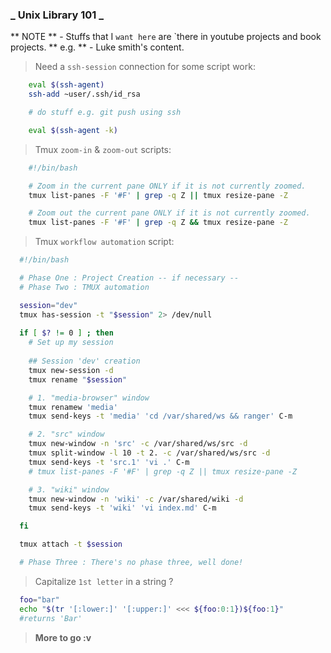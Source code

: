 ### _ Unix Library 101 _

** NOTE ** - Stuffs that I `want here` are `there in youtube projects and book projects.
** e.g. ** - Luke smith's content.

>  Need a `ssh-session` connection for some script work:

```bash
    eval $(ssh-agent)
    ssh-add ~user/.ssh/id_rsa

    # do stuff e.g. git push using ssh

    eval $(ssh-agent -k)
```
> Tmux `zoom-in` & `zoom-out` scripts:

```bash
    #!/bin/bash

    # Zoom in the current pane ONLY if it is not currently zoomed.
    tmux list-panes -F '#F' | grep -q Z || tmux resize-pane -Z

    # Zoom out the current pane ONLY if it is not currently zoomed.
    tmux list-panes -F '#F' | grep -q Z && tmux resize-pane -Z
```

> Tmux `workflow automation` script:

```bash
  #!/bin/bash

  # Phase One : Project Creation -- if necessary --
  # Phase Two : TMUX automation

  session="dev"
  tmux has-session -t "$session" 2> /dev/null
   
  if [ $? != 0 ] ; then
    # Set up my session
   
    ## Session 'dev' creation 
    tmux new-session -d
    tmux rename "$session"

    # 1. "media-browser" window
    tmux renamew 'media'
    tmux send-keys -t 'media' 'cd /var/shared/ws && ranger' C-m

    # 2. "src" window
    tmux new-window -n 'src' -c /var/shared/ws/src -d
    tmux split-window -l 10 -t 2. -c /var/shared/ws/src -d
    tmux send-keys -t 'src.1' 'vi .' C-m
    # tmux list-panes -F '#F' | grep -q Z || tmux resize-pane -Z

    # 3. "wiki" window
    tmux new-window -n 'wiki' -c /var/shared/wiki -d
    tmux send-keys -t 'wiki' 'vi index.md' C-m

  fi

  tmux attach -t $session

  # Phase Three : There's no phase three, well done!
```

> Capitalize `1st letter` in a string ?

```bash
  foo="bar"
  echo "$(tr '[:lower:]' '[:upper:]' <<< ${foo:0:1})${foo:1}"
  #returns 'Bar'
```

> **More to go :v**
